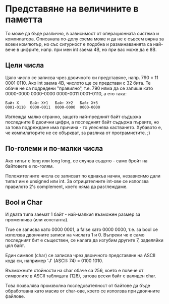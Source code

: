# Представяне на величините в паметта

То може да бъде различно, в зависимост от операционната система и компилатора.
Описаната по-долу схема може и да не е съвсем вярна за всеки компютър, но със
сигурност е подобна и разминаванията са най-вече в цифрите, напр. при мен int заема 4B, но при вас може да е 8В.

## Цели числа

Цяло число се записва чрез двоичното си представяне, напр. 790 = 11 0001 0110.
Ако int заема 4В, числото ще се представи с 32 бита.
Те обаче не са подредени "правилно", т.е. 790 няма да се запише като 0000-0000 0000-0000 0000-0011 0001-0110, а ето така:

    Байт X     Байт Х+1   Байт X+2   Байт X+3
    0001-0110  0000-0011  0000-0000  0000-0000
    
Изглежда малко странно, защото най-предният байт съдържа последните 8 двоични цифри, а последният байт съдържа първите,
но за това подреждане има причина - то улеснява кастването. Хубавото е, че компилаторите не се объркват, за разлика от програмистите. ;)

## По-големи и по-малки числа

Ако типът е long или long long, се случва същото - само бройт на байтовете е по-голям.

Положителните числа се записват по еднакъв начин, независимо дали типът им е unsigned или int.
За отрицателните int-ове се използва правилото 2's complement, което няма да разглеждаме.

## Bool и Char

И двата типа заемат 1 байт - най-малкия възможен размер за променлива (или константа).

True се записва като 0000 0001, а false като 0000 0000, т.е. за bool се използва двоичните записи на числата 1 и 0.
Въпреки че е само последният бит е съществен, се налага да изгубим другите 7, заделяйки цял байт.

Един символ (char) се записва чрез двоичното представяне на ASCII кода си, например 'J' (ASCII: 74) = 0100 1010.

Възможните стойности на char обаче са 256, което е повече от символите в ASCII таблицата (128), затова всеки байт е валиден char.

Това позволява произволна последователност от байтове да бъде обработвана като масив от char-ове, което се използва при двоичните файлове.